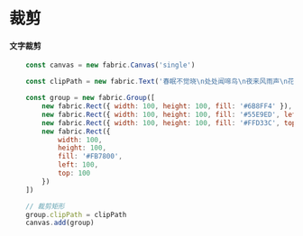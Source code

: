 # 裁剪
#### 文字裁剪

<div grid="~ cols-2 gap-4" m="t-2">

<div h-400px overflow-auto>

```javascript
	const canvas = new fabric.Canvas('single')

	const clipPath = new fabric.Text('春眠不觉晓\n处处闻啼鸟\n夜来风雨声\n花落知多少',  { top: -100, left: -100 })

	const group = new fabric.Group([
		new fabric.Rect({ width: 100, height: 100, fill: '#6B8FF4' }),
		new fabric.Rect({ width: 100, height: 100, fill: '#55E9ED', left: 100 }),
		new fabric.Rect({ width: 100, height: 100, fill: '#FFD33C', top: 100 }),
		new fabric.Rect({
			width: 100,
			height: 100,
			fill: '#FB7800',
			left: 100,
			top: 100
		})
	])

	// 裁剪矩形
	group.clipPath = clipPath
	canvas.add(group)
```
</div>
<TrimText />
</div>
